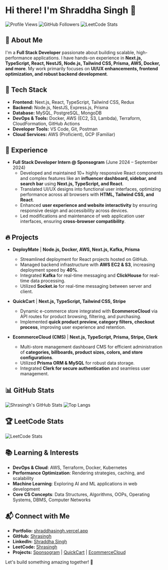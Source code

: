 # Hi there! I'm Shraddha Singh 👋

![Profile Views](https://komarev.com/ghpvc/?username=Shrasingh&label=Profile%20Views&color=0e75b6&style=flat)
![GitHub Followers](https://img.shields.io/github/followers/Shrasingh?label=Followers&style=social)
![LeetCode Stats](https://img.shields.io/badge/LeetCode-Solved-orange)

## 🚀 About Me
I'm a **Full Stack Developer** passionate about building scalable, high-performance applications. I have hands-on experience in **Next.js, TypeScript, React, NestJS, Node.js, Tailwind CSS, Prisma, AWS, Docker, and more**. My work primarily focuses on **UI/UX enhancements, frontend optimization, and robust backend development**.

## 🔨 Tech Stack
- **Frontend:** Next.js, React, TypeScript, Tailwind CSS, Redux
- **Backend:** Node.js, NestJS, Express.js, Prisma
- **Database:** MySQL, PostgreSQL, MongoDB
- **DevOps & Tools:** Docker, AWS (EC2, S3, Lambda), Terraform, CloudFormation, GitHub Actions
- **Developer Tools:** VS Code, Git, Postman
- **Cloud Services:** AWS (Proficient), GCP (Familiar)

## 💼 Experience
- **Full Stack Developer Intern @ Sponsogram** (June 2024 – September 2024)
  - Developed and maintained 10+ highly responsive React components and complex features like an **influencer dashboard, sidebar, and search bar** using **Next.js, TypeScript, and React**.
  - Translated UI/UX designs into functional user interfaces, optimizing performance across all browsers with **HTML, Tailwind CSS, and React**.
  - Enhanced **user experience and website interactivity** by ensuring responsive design and accessibility across devices.
  - Led modifications and maintenance of web application user interfaces, ensuring **cross-browser compatibility**.

## 🔥 Projects
- **DeployMate** | **Node.js, Docker, AWS, Next.js, Kafka, Prisma**
  - Streamlined deployment for React projects hosted on GitHub.
  - Managed backend infrastructure with **AWS EC2 & S3**, increasing deployment speed by **40%**.
  - Integrated **Kafka** for real-time messaging and **ClickHouse** for real-time data processing.
  - Utilized **Socket.io** for real-time messaging between server and client.

- **QuickCart** | **Next.js, TypeScript, Tailwind CSS, Stripe**
  - Dynamic e-commerce store integrated with **EcommerceCloud** via API routes for product browsing, filtering, and purchasing.
  - Implemented **quick product preview, category filters, checkout process**, improving user experience and retention.

- **EcommerceCloud (CMS)** | **Next.js, TypeScript, Prisma, Stripe, Clerk**
  - Multi-store management dashboard CMS for efficient administration of **categories, billboards, product sizes, colors, and store configurations**.
  - Utilized **Prisma ORM & MySQL** for robust data storage.
  - Integrated **Clerk for secure authentication** and seamless user management.

## 📊 GitHub Stats
![Shrasingh's GitHub Stats](https://github-readme-stats.vercel.app/api?username=Shrasingh&show_icons=true&theme=radical)
![Top Langs](https://github-readme-stats.vercel.app/api/top-langs/?username=Shrasingh&layout=compact&theme=radical)

## 🏆 LeetCode Stats
![LeetCode Stats](https://leetcode.card.workers.dev/shrasingh?theme=default&font=baloo&extension=activity)

## 📚 Learning & Interests
- **DevOps & Cloud**: AWS, Terraform, Docker, Kubernetes
- **Performance Optimization**: Rendering strategies, caching, and scalability
- **Machine Learning**: Exploring AI and ML applications in web development
- **Core CS Concepts**: Data Structures, Algorithms, OOPs, Operating Systems, DBMS, Computer Networks

## 📬 Connect with Me
- **Portfolio:** [shraddhasingh.vercel.app](https://shraddhasingh.vercel.app/)
- **GitHub:** [Shrasingh](https://github.com/Shrasingh)
- **LinkedIn:** [Shraddha Singh](https://www.linkedin.com/in/shraddha-singh-243747221/)
- **LeetCode:** [Shrasingh](https://leetcode.com/u/shrasingh/)
- **Projects:** [Sponsogram](https://www.sponsogram.in/) | [QuickCart](https://quickcart-six.vercel.app/) | [EcommerceCloud](https://ecommerce-cloud-indol.vercel.app/sign-in)

Let's build something amazing together! 🚀
